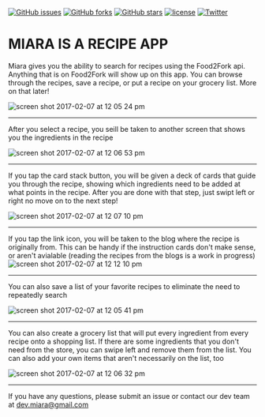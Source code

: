 [![GitHub issues](https://img.shields.io/github/issues/dlambright/MIARA-iOS.svg?style=flat)](https://github.com/dlambright/MIARA-iOS/issues)
[![GitHub forks](https://img.shields.io/github/forks/dlambright/MIARA-iOS.svg?style=flat)](https://github.com/dlambright/MIARA-iOS/network)
[![GitHub stars](https://img.shields.io/github/stars/dlambright/MIARA-iOS.svg)](https://github.com/dlambright/MIARA-iOS/stargazers)
[![license](https://img.shields.io/github/license/mashape/apistatus.svg)]()
[![Twitter](https://img.shields.io/twitter/url/https/github.com/dlambright/MIARA-iOS/blob/develop/README.md.svg?style=social)](https://twitter.com/intent/tweet?text=Wow:&url=%5Bobject%20Object%5D)
# MIARA IS A RECIPE APP #
Miara gives you the ability to search for recipes using the Food2Fork api.  Anything that is on Food2Fork will show up on this app.  You can browse through the recipes, save a recipe, or put a recipe on your grocery list.  More on that later!

![screen shot 2017-02-07 at 12 05 24 pm](https://cloud.githubusercontent.com/assets/8572563/22702447/bcb60100-ed2e-11e6-99ee-ff03f8cb3e1b.png)

---
After you select a recipe, you seill be taken to another screen that shows you the ingredients in the recipe

![screen shot 2017-02-07 at 12 06 53 pm](https://cloud.githubusercontent.com/assets/8572563/22702444/bc9f1bd4-ed2e-11e6-864d-7c1dcc24e166.png)

---
If you tap the card stack button, you will be given a deck of cards that guide you through the recipe, showing which ingredients need to be added at what points in the recipe.  After you are done with that step, just swipt left or right no move on to the next step!

![screen shot 2017-02-07 at 12 07 10 pm](https://cloud.githubusercontent.com/assets/8572563/22702442/bc8823d4-ed2e-11e6-8c65-12e7432ffa8e.png)

---
If you tap the link icon, you will be taken to the blog where the recipe is originally from.  This can be handy if the instruction cards don't make sense, or aren't avialable (reading the recipes from the blogs is a work in progress)
![screen shot 2017-02-07 at 12 12 10 pm](https://cloud.githubusercontent.com/assets/8572563/22702441/bc866bac-ed2e-11e6-8418-09068128aeeb.png)

---
You can also save a list of your favorite recipes to eliminate the need to repeatedly search

![screen shot 2017-02-07 at 12 05 41 pm](https://cloud.githubusercontent.com/assets/8572563/22702446/bcb5917a-ed2e-11e6-8840-f46fc6f0deac.png)


---
You can also create a grocery list that will put every ingredient from every recipe onto a shopping list.  If there are some ingredients that you don't need from the store, you can swipe left and remove them from the list.  You can also add your own items that aren't necessarily on the list, too

![screen shot 2017-02-07 at 12 06 32 pm](https://cloud.githubusercontent.com/assets/8572563/22702445/bca4532e-ed2e-11e6-9113-44e6e3b604ce.png)

---
If you have any questions, please submit an issue or contact our dev team at dev.miara@gmail.com
